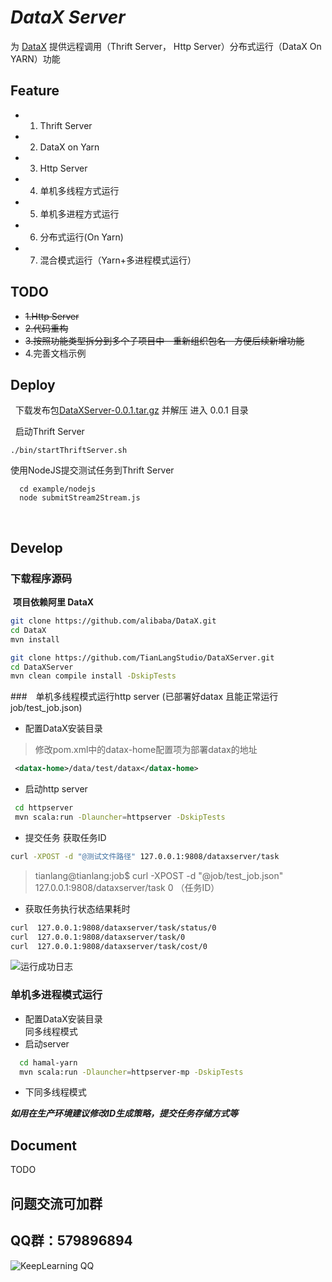 *DataX Server*
================  

为 [DataX](https://github.com/alibaba/DataX) 提供远程调用（Thrift Server， Http Server）分布式运行（DataX On YARN）功能
   
**Feature**
---------------
- 1. Thrift Server 
- 2. DataX on Yarn
- 3. Http Server 
- 4. 单机多线程方式运行
- 5. 单机多进程方式运行
- 6. 分布式运行(On Yarn)
- 7. 混合模式运行（Yarn+多进程模式运行）
## TODO
- ~~1.Http Server~~   
- ~~2.代码重构~~    
- ~~3.按照功能类型拆分到多个子项目中　重新组织包名　方便后续新增功能~~
- 4.完善文档示例

## Deploy
   下载发布包[DataXServer-0.0.1.tar.gz](http://pan.baidu.com/s/1hrHcbqs) 并解压 进入 0.0.1 目录     
   
   启动Thrift Server
   ```shell
   ./bin/startThriftServer.sh     
   ```
   使用NodeJS提交测试任务到Thrift Server  
   ```shell
   cd example/nodejs    
   node submitStream2Stream.js 
   ```
     
   
   
   
**Develop**
---------------  
  ### 下载程序源码
  __项目依赖阿里 DataX__
  ```bash
  git clone https://github.com/alibaba/DataX.git 
  cd DataX    
  mvn install
  
  git clone https://github.com/TianLangStudio/DataXServer.git  
  cd DataXServer  
  mvn clean compile install -DskipTests
  ```
  ###　单机多线程模式运行http server (已部署好datax 且能正常运行job/test_job.json)
  - 配置DataX安装目录
  > 修改pom.xml中的datax-home配置项为部署datax的地址
  ```xml
   <datax-home>/data/test/datax</datax-home>
  ```
  - 启动http server
  ```bash
   cd httpserver
   mvn scala:run -Dlauncher=httpserver -DskipTests
  ```
  - 提交任务 获取任务ID
  ```bash
  curl -XPOST -d "@测试文件路径" 127.0.0.1:9808/dataxserver/task
```
  > tianlang@tianlang:job$ curl  -XPOST -d "@job/test_job.json" 127.0.0.1:9808/dataxserver/task
  > 0 （任务ID）
  - 获取任务执行状态结果耗时
  ```bash
  curl  127.0.0.1:9808/dataxserver/task/status/0
  curl  127.0.0.1:9808/dataxserver/task/0
  curl  127.0.0.1:9808/dataxserver/task/cost/0
```
![运行成功日志](https://raw.githubusercontent.com/TianLangStudio/DataXServer/master/images/test_job_success.png) 
### 单机多进程模式运行
- 配置DataX安装目录       
        同多线程模式
- 启动server
 ```bash
   cd hamal-yarn
   mvn scala:run -Dlauncher=httpserver-mp -DskipTests
  ```
- 下同多线程模式  

***如用在生产环境建议修改ID生成策略，提交任务存储方式等***　　
           
## Document
TODO
## 问题交流可加群
QQ群：579896894
----------------
![KeepLearning QQ](https://raw.githubusercontent.com/TianLangStudio/DataXServer/master/images/tianlangstudio-keeplearning-qrcode.jpg)  
